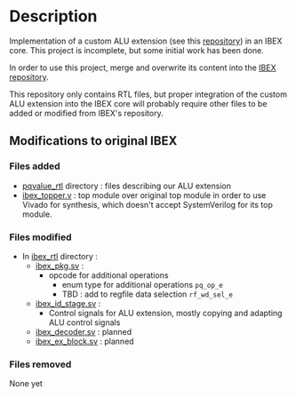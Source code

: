 # Description

Implementation of a custom ALU extension (see this [repository](https://github.com/awongng/PE)) in an IBEX core. This project is incomplete, but some initial work has been done.

In order to use this project, merge and overwrite its content into the [IBEX repository](https://github.com/lowRISC/ibex).

This repository only contains RTL files, but proper integration of the custom ALU extension into the IBEX core will probably require other files to be added or modified from IBEX's repository.

## Modifications to original IBEX

### Files added

* [pqvalue_rtl](./pqvalue_rtl) directory : files describing our ALU extension
* [ibex_topper.v](./ibex_rtl/ibex_topper.v) : top module over original top module in order to use Vivado for synthesis, which doesn't accept SystemVerilog for its top module.

### Files modified

* In [ibex_rtl](./ibex_rtl) directory :
  * [ibex_pkg.sv](./ibex_rtl/ibex_pkg.sv) :
    * opcode for additional operations
      * enum type for additional operations ```pq_op_e```
      * TBD : add to regfile data selection ```rf_wd_sel_e```
  * [ibex_id_stage.sv](./ibex_rtl/ibex_id_stage.sv) :
    * Control signals for ALU extension, mostly copying and adapting ALU control signals
  * [ibex_decoder.sv](./ibex_rtl/ibex_decoder.sv) : planned
  * [ibex_ex_block.sv](./ibex_rtl/ibex_ex_block.sv) : planned

### Files removed

None yet
